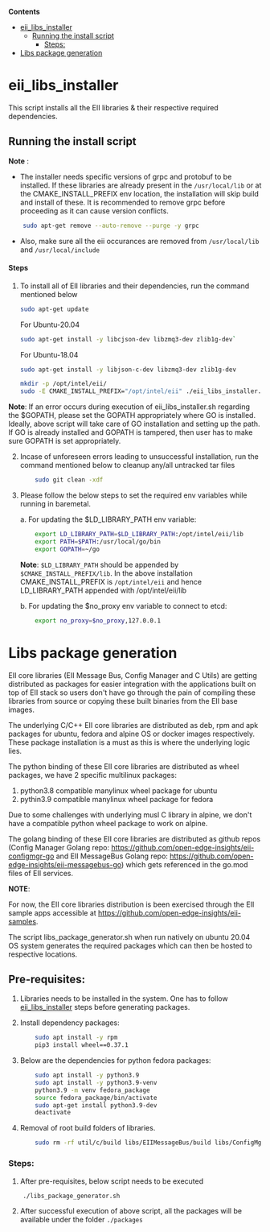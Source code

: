 **Contents**

- [eii_libs_installer](#eii_libs_installer)
  - [Running the install script](#running-the-install-script)
    - [Steps:](#steps)
- [Libs package generation](#libs-package-generation)

# eii_libs_installer

This script installs all the EII libraries & their respective required dependencies.

## Running the install script

**Note** :

- The installer needs specific versions of grpc and protobuf to be installed. 
  If these libraries are already present in the `/usr/local/lib` or at the CMAKE_INSTALL_PREFIX env location, 
  the installation will skip build and install of these.  It is recommended to remove grpc before proceeding
  as it can cause version conflicts.

```sh
    sudo apt-get remove --auto-remove --purge -y grpc
```

- Also, make sure all the eii occurances are removed from `/usr/local/lib` and `/usr/local/include`
#### Steps

1. To install all of EII libraries and their dependencies, run the command mentioned below

    ```sh
    sudo apt-get update
    ```

    For Ubuntu-20.04 
    ```sh
    sudo apt-get install -y libcjson-dev libzmq3-dev zlib1g-dev`
    ```

    For Ubuntu-18.04 
    ```sh
    sudo apt-get install -y libjson-c-dev libzmq3-dev zlib1g-dev
    ```

    ```sh
    mkdir -p /opt/intel/eii/
    sudo -E CMAKE_INSTALL_PREFIX="/opt/intel/eii" ./eii_libs_installer.sh
    ```

**Note**: If an error occurs during execution of eii_libs_installer.sh regarding the $GOPATH, please set the GOPATH appropriately where GO is installed. Ideally, above script will take care of GO installation and setting up the path. If GO is already installed and GOPATH is tampered, then user has to make sure GOPATH is set appropriately.

2. Incase of unforeseen errors leading to unsuccessful installation, run the command mentioned below to cleanup any/all untracked tar files

    ```sh
        sudo git clean -xdf
    ```

3. Please follow the below steps to set the required env variables while running in baremetal.

    a. For updating the $LD_LIBRARY_PATH env variable:

    ```sh
        export LD_LIBRARY_PATH=$LD_LIBRARY_PATH:/opt/intel/eii/lib
        export PATH=$PATH:/usr/local/go/bin
        export GOPATH=~/go
    ```

    **Note**: `$LD_LIBRARY_PATH` should be appended by `$CMAKE_INSTALL_PREFIX/lib`. In the above installation CMAKE_INSTALL_PREFIX is `/opt/intel/eii` and hence LD_LIBRARY_PATH appended with /opt/intel/eii/lib

    b. For updating the $no_proxy env variable to connect to etcd:

    ```sh
        export no_proxy=$no_proxy,127.0.0.1
    ```

# Libs package generation

EII core libraries (EII Message Bus, Config Manager and C Utils) are getting distributed as packages for easier integration with the applications built on top of EII stack so users don't have go through the pain of compiling these libraries from source or copying these built binaries from the EII base images.

The underlying C/C++ EII core libraries are distributed as deb, rpm and apk packages for ubuntu, fedora and alpine OS or docker images respectively. These package installation is a must as this is where the underlying logic lies.

The python binding of these EII core libraries are distributed as wheel packages, we have 2 specific multilinux packages:

1. python3.8 compatible manylinux wheel package for ubuntu
2. pythin3.9 compatible manylinux wheel package for fedora

Due to some challenges with underlying musl C library in alpine, we don't have a compatible python wheel package to work on alpine.

The golang binding of these EII core libraries are distributed as github repos (Config Manager Golang repo: https://github.com/open-edge-insights/eii-configmgr-go and EII MessageBus Golang repo: https://github.com/open-edge-insights/eii-messagebus-go) which gets referenced in the go.mod files of EII services.

**NOTE**:

For now, the EII core libraries distribution is been exercised through the EII sample apps accessible at https://github.com/open-edge-insights/eii-samples.

The script libs_package_generator.sh when run natively on ubuntu 20.04 OS system generates the required packages which can then be hosted to respective locations.

## Pre-requisites:

1. Libraries needs to be installed in the system. One has to follow [eii_libs_installer](#eii_libs_installer) steps before generating packages.

2. Install dependency packages:

    ```sh
        sudo apt install -y rpm
        pip3 install wheel==0.37.1
    
    ```
3. Below are the dependencies for python fedora packages:

    ```sh
        sudo apt install -y python3.9
        sudo apt install -y python3.9-venv
        python3.9 -m venv fedora_package
        source fedora_package/bin/activate
        sudo apt-get install python3.9-dev
        deactivate
    ```


4. Removal of root build folders of libraries.
    
    ```sh
        sudo rm -rf util/c/build libs/EIIMessageBus/build libs/ConfigMgr/build
    ```

### Steps:

1. After pre-requisites, below script needs to be executed

```sh
    ./libs_package_generator.sh
```

2. After successful execution of above script, all the packages will be available under the folder `./packages`


